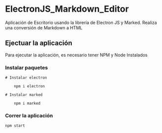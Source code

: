 # ElectronJS_Markdown_Editor

Aplicación de Escritorio usando la librería de Electron JS y Marked.
Realiza una conversión de Markdown a HTML

## Ejectuar la aplicación

Para ejecutar la aplicación, es necesario tener NPM y Node Instalados

### Instalar paquetes
```
# Instalar electron

    npm i electron

# Instalar marked

    npm i marked
```
### Correr la aplicación

`npm start`